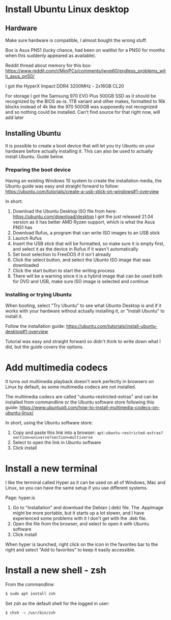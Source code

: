 # Install Ubuntu Linux desktop

## Hardware
Make sure hardware is compatible, I almost bought the wrong stuff.

Box is Asus PN51 (lucky chance, had been on waitlist for a PN50 for months when this suddenly appeared as available).

Reddit thread about memory for this box: https://www.reddit.com/r/MiniPCs/comments/jwvp60/endless_problems_with_asus_pn50/

I got the HyperX Impact DDR4 3200MHz - 2x16GB CL20

For storage I got the Samsung 970 EVO Plus 500GB SSD as it should be recognized by the BIOS as-is. 1TB variant and other makes, formatted to 16k blocks instead of 4k like the 970 500GB was supposedly not recognized and so nothing could be installed. Can't find source for that right now, will add later

## Installing Ubuntu
It is possible to create a boot device that will let you try Ubuntu on your hardware before actually installing it. This can also be used to actually install Ubuntu. Guide below.

### Preparing the boot device
Having an existing Windows 10 system to create the installation media, the Ubuntu guide was easy and straight forward to follow:
https://ubuntu.com/tutorials/create-a-usb-stick-on-windows#1-overview

In short:
1. Download the Ubuntu Desktop ISO file from here: https://ubuntu.com/download/desktop
I got the just released 21.04 version as it has better AMD Ryzen support, which is what the Asus PN51 has
2. Download Rufus, a program that can write ISO images to an USB stick
3. Launch Rufus
4. Insert the USB stick that will be formatted, so make sure it is empty first, and select it as the device in Rufus if it wasn't automatically
5. Set boot selection to FreeDOS if it isn't already
6. Click the select button, and select the Ubunto ISO image that was downloaded
7. Click the start button to start the writing process
8. There will be a warning since it is a hybrid image that can be used both for DVD and USB, make sure ISO image is selected and continue

### Installing or trying Ubuntu
When booting, select "Try Ubuntu" to see what Ubunto Desktop is and if it works with your hardware without actually installing it, or "Install Ubuntu" to install it.

Follow the installation guide:
https://ubuntu.com/tutorials/install-ubuntu-desktop#1-overview

Tutorial was easy and straight forward so didn't think to write down what I did, but the guide covers the options.

# Add multimedia codecs
It turns out multimedia playback doesn't work perfectly in browsers on Linux by default, as some multimedia codecs are not installed.

The multimedia codecs are called "ubuntu-restricted-extras" and can be installed from commandline or the Ubuntu software store following this guide: https://www.ubuntupit.com/how-to-install-multimedia-codecs-on-ubuntu-linux/

In short, using the Ubuntu software store:
1. Copy and paste this link into a browser: ```apt:ubuntu-restricted-extras?section=universe?section=multiverse```
2. Select to open the link in Ubuntu software
3. Click install

# Install a new terminal
I like the terminal called Hyper as it can be used on all of Windows, Mac and Linux, so you can have the same setup if you use different systems.

Page: hyper.is

1. Go to "Installation" and download the Debian (.deb) file. The .AppImage might be more portable, but it starts up a lot slower, and I have experienced some problems with it I don't get with the .deb file.
2. Open the file from the browser, and select to open it with Ubuntu software
3. Click install

When hyper is launched, right click on the icon in the favorites bar to the right and select "Add to favorites" to keep it easily accessible.

# Install a new shell - zsh
From the commandline:

```zsh
$ sudo apt install zsh
```

Set zsh as the default shell for the logged in user:

```zsh
$ chsh -s /usr/bin/zsh
```
